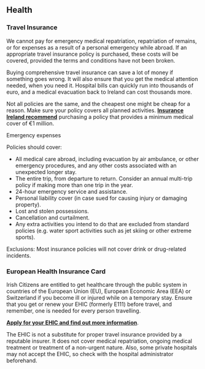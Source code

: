 ## Health

### **Travel Insurance**

We cannot pay for emergency medical repatriation, repatriation of remains, or for expenses as a result of a personal emergency while abroad. If an appropriate travel insurance policy is purchased, these costs will be covered, provided the terms and conditions have not been broken.

Buying comprehensive travel insurance can save a lot of money if something goes wrong. It will also ensure that you get the medical attention needed, when you need it. Hospital bills can quickly run into thousands of euro, and a medical evacuation back to Ireland can cost thousands more.

Not all policies are the same, and the cheapest one might be cheap for a reason. Make sure your policy covers all planned activities. [**Insurance Ireland recommend**](http://www.insuranceireland.eu/consumer-information/general-non-life-insurance/travel) purchasing a policy that provides a minimum medical cover of €1 million.

Emergency expenses

Policies should cover:

* All medical care abroad, including evacuation by air ambulance, or other emergency procedures, and any other costs associated with an unexpected longer stay.
* The entire trip, from departure to return. Consider an annual multi-trip policy if making more than one trip in the year.
* 24-hour emergency service and assistance.
* Personal liability cover (in case sued for causing injury or damaging property).
* Lost and stolen possessions.
* Cancellation and curtailment.
* Any extra activities you intend to do that are excluded from standard policies (e.g. water sport activities such as jet skiing or other extreme sports).

Exclusions: Most insurance policies will not cover drink or drug-related incidents.

### **European Health Insurance Card**

Irish Citizens are entitled to get healthcare through the public system in countries of the European Union (EU), European Economic Area (EEA) or Switzerland if you become ill or injured while on a temporary stay. Ensure that you get or renew your EHIC (formerly E111) before travel, and remember, one is needed for every person travelling.

[**Apply for your EHIC and find out more information**](http://www.hse.ie/eng/services/list/1/schemes/EHIC/apply/).

The EHIC is not a substitute for proper travel insurance provided by a reputable insurer. It does not cover medical repatriation, ongoing medical treatment or treatment of a non-urgent nature. Also, some private hospitals may not accept the EHIC, so check with the hospital administrator beforehand.